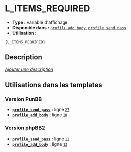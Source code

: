 # L_ITEMS_REQUIRED
* __Type :__ variable d'affichage
* __Disponible dans :__ [`profile_add_body`](../tpl/var/profile_add_body.md), [`profile_send_pass`](../tpl/var/profile_send_pass.md)
* __Utilisation :__

```html
{L_ITEMS_REQUIRED}
```

## Description
[*Ajouter une description*](https://fa-tvars.appspot.com/var/L_ITEMS_REQUIRED)

## Utilisations dans les templates

### Version PunBB
* __[`profile_send_pass`](../tpl/var/profile_send_pass.md#readme) :__ ligne [`27`](../tpl/src/punbb/profile_send_pass.tpl#L27)
* __[`profile_add_body`](../tpl/var/profile_add_body.md#readme) :__ ligne [`28`](../tpl/src/punbb/profile_add_body.tpl#L28)

### Version phpBB2
* __[`profile_send_pass`](../tpl/var/profile_send_pass.md#readme) :__ ligne [`12`](../tpl/src/subsilver/profile_send_pass.tpl#L12)
* __[`profile_add_body`](../tpl/var/profile_add_body.md#readme) :__ ligne [`13`](../tpl/src/subsilver/profile_add_body.tpl#L13)